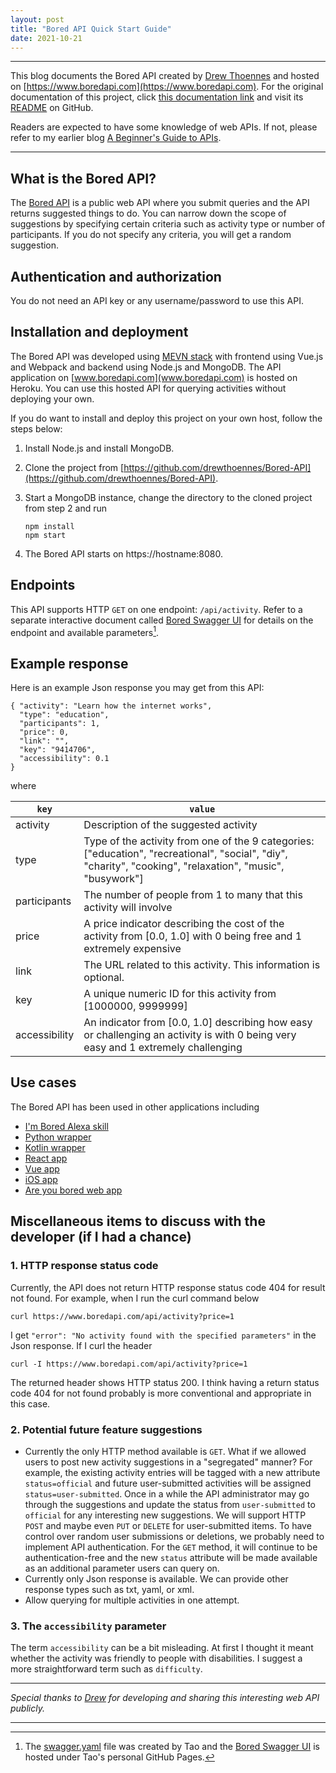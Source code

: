 ```yaml
---
layout: post
title: "Bored API Quick Start Guide"
date: 2021-10-21
---
```


---

This blog documents the Bored API created by [Drew Thoennes](https://github.com/drewthoennes) and hosted on [https://www.boredapi.com](https://www.boredapi.com). For the original documentation of this project, click [this documentation link](https://www.boredapi.com/documentation) and visit its [README](https://github.com/drewthoennes/Bored-API) on GitHub.

Readers are expected to have some knowledge of web APIs. If not, please refer to my earlier blog [A Beginner's Guide to APIs](https://taolicd.github.io/2019/08/08/Intro_API_blog.html). 

---


## What is the Bored API?

The [Bored API](https://www.boredapi.com) is a public web API where you submit queries and the API returns suggested things to do. You can narrow down the scope of suggestions by specifying certain criteria such as activity type or number of participants. If you do not specify any criteria, you will get a random suggestion.  


## Authentication and authorization
You do not need an API key or any username/password to use this API. 

## Installation and deployment 

The Bored API was developed using  [MEVN stack](https://www.educative.io/edpresso/what-is-mevn-stack) with frontend using Vue.js and Webpack and backend using Node.js and MongoDB. The API application on [www.boredapi.com](www.boredapi.com) is hosted on Heroku. You can use this hosted API for querying activities without deploying your own. 


If you do want to install and deploy this project on your own host, follow the steps below:

1. Install Node.js and install MongoDB.
2. Clone the project from [https://github.com/drewthoennes/Bored-API](https://github.com/drewthoennes/Bored-API).
3. Start a MongoDB instance, change the directory to the cloned project from step 2 and run

    ```
    npm install
    npm start
    ```
    
4. The Bored API starts on https://hostname:8080.


## Endpoints

This API supports HTTP `GET` on one endpoint: `/api/activity`.  Refer to a separate interactive document called [Bored Swagger UI](https://taolicd.github.io/swagger-for-bored-api/) for details on the endpoint and available parameters[^1]. 

[^1]: The [swagger.yaml](https://github.com/taolicd/swagger-for-bored-api/blob/master/swagger.yaml) file was created by Tao and the [Bored Swagger UI](https://taolicd.github.io/swagger-for-bored-api/) is hosted under Tao's personal GitHub Pages.

## Example response

Here is an example Json response you may get from this API:

```
{ "activity": "Learn how the internet works",
  "type": "education",
  "participants": 1,
  "price": 0,
  "link": "",
  "key": "9414706",
  "accessibility": 0.1
}

```
where


`key`|`value`
--- | --- 
activity | Description of the suggested activity
type | Type of the activity from one of the 9 categories: ["education", "recreational", "social", "diy", "charity", "cooking", "relaxation", "music", "busywork"]
participants |The number of people from 1 to many that this activity will involve 
price | A price indicator describing the cost of the activity from [0.0, 1.0] with 0 being free and 1 extremely expensive
link | The URL related to this activity. This information is optional.
key |A unique numeric ID for this activity from [1000000, 9999999]
accessibility | An indicator from [0.0, 1.0] describing how easy or challenging an activity is with 0 being very easy and 1 extremely challenging |



## Use cases

The Bored API has been used in other applications including

* [I'm Bored Alexa skill](https://www.amazon.com/gp/product/B07GDL9MP4?ie=UTF8&ref-suffix=ss_rw)
* [Python wrapper](https://pypi.org/project/bored/)
* [Kotlin wrapper](https://gitlab.com/CMDR_Tvis/bored-api)
* [React app](https://github.com/CDAracena/Im-Bored)
* [Vue app](https://github.com/emilsgulbis/BoredApp)
* [iOS app](https://apps.apple.com/us/app/bored-find-what-to-do/id1475656469)
* [Are you bored web app](https://ajaykarwal.github.io/bored/)



## Miscellaneous items to discuss with the developer (if I had a chance) 

### 1. HTTP response status code

Currently, the API does not return HTTP response status code 404 for result not found. For example, when I run the curl command below

  ```
  curl https://www.boredapi.com/api/activity?price=1
  ```
  I get `"error": "No activity found with the specified parameters"` in the Json response. If I curl the header

  ```
  curl -I https://www.boredapi.com/api/activity?price=1
  ```

The returned header shows HTTP status 200. I think having a return status code 404 for not found probably is more conventional and appropriate in this case.  

### 2. Potential future feature suggestions
* Currently the only HTTP method available is `GET`. What if we allowed users to post new activity suggestions in a "segregated" manner? For example, the existing activity entries will be tagged with a new attribute `status=official` and future user-submitted activities will be assigned `status=user-submitted`. Once in a while the API administrator may go through the suggestions and update the status from `user-submitted` to `official` for any interesting new suggestions. We will support HTTP `POST` and maybe even `PUT` or `DELETE` for user-submitted items. To have control over random user submissions or deletions, we probably need to implement API authentication. For the `GET` method, it will continue to be authentication-free and the new `status` attribute will be made available as an additional parameter users can query on. 
* Currently only Json response is available. We can provide other response types such as txt, yaml, or xml. 
* Allow querying for multiple activities in one attempt. 

### 3. The `accessibility` parameter 

   The term `accessibility` can be a bit misleading. At first I thought it meant whether the activity was friendly to people with disabilities.  I suggest a more straightforward term such as `difficulty`. 


---
_Special thanks to [Drew](https://github.com/drewthoennes) for developing and sharing this interesting web API publicly._

---




